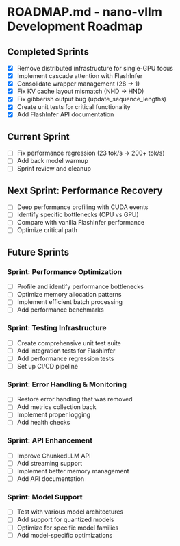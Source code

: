 # ROADMAP.md - nano-vllm Development Roadmap

## Completed Sprints
- [x] Remove distributed infrastructure for single-GPU focus
- [x] Implement cascade attention with FlashInfer
- [x] Consolidate wrapper management (28 → 1)
- [x] Fix KV cache layout mismatch (NHD → HND)
- [x] Fix gibberish output bug (update_sequence_lengths)
- [x] Create unit tests for critical functionality
- [x] Add FlashInfer API documentation

## Current Sprint
- [ ] Fix performance regression (23 tok/s → 200+ tok/s)
- [ ] Add back model warmup
- [ ] Sprint review and cleanup

## Next Sprint: Performance Recovery
- [ ] Deep performance profiling with CUDA events
- [ ] Identify specific bottlenecks (CPU vs GPU)
- [ ] Compare with vanilla FlashInfer performance
- [ ] Optimize critical path

## Future Sprints

### Sprint: Performance Optimization
- [ ] Profile and identify performance bottlenecks
- [ ] Optimize memory allocation patterns
- [ ] Implement efficient batch processing
- [ ] Add performance benchmarks

### Sprint: Testing Infrastructure
- [ ] Create comprehensive unit test suite
- [ ] Add integration tests for FlashInfer
- [ ] Add performance regression tests
- [ ] Set up CI/CD pipeline

### Sprint: Error Handling & Monitoring
- [ ] Restore error handling that was removed
- [ ] Add metrics collection back
- [ ] Implement proper logging
- [ ] Add health checks

### Sprint: API Enhancement
- [ ] Improve ChunkedLLM API
- [ ] Add streaming support
- [ ] Implement better memory management
- [ ] Add API documentation

### Sprint: Model Support
- [ ] Test with various model architectures
- [ ] Add support for quantized models
- [ ] Optimize for specific model families
- [ ] Add model-specific optimizations